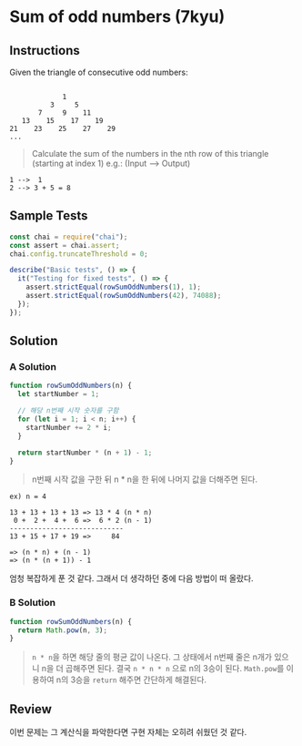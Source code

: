 # Sum of odd numbers (7kyu)

## Instructions

Given the triangle of consecutive odd numbers:

```text

             1
          3     5
       7     9    11
   13    15    17    19
21    23    25    27    29
...
```

> Calculate the sum of the numbers in the nth row of this triangle (starting at index 1) e.g.: (Input --> Output)

```text
1 -->  1
2 --> 3 + 5 = 8
```

## Sample Tests

```js
const chai = require("chai");
const assert = chai.assert;
chai.config.truncateThreshold = 0;

describe("Basic tests", () => {
  it("Testing for fixed tests", () => {
    assert.strictEqual(rowSumOddNumbers(1), 1);
    assert.strictEqual(rowSumOddNumbers(42), 74088);
  });
});
```

## Solution

### A Solution

```js
function rowSumOddNumbers(n) {
  let startNumber = 1;

  // 해당 n번째 시작 숫자를 구함
  for (let i = 1; i < n; i++) {
    startNumber += 2 * i;
  }

  return startNumber * (n + 1) - 1;
}
```

> n번째 시작 값을 구한 뒤 n \* n을 한 뒤에 나머지 값을 더해주면 된다.

```
ex) n = 4

13 + 13 + 13 + 13 => 13 * 4 (n * n)
 0 +  2 +  4 +  6 =>  6 * 2 (n - 1)
----------------------------
13 + 15 + 17 + 19 =>     84

=> (n * n) + (n - 1)
=> (n * (n + 1)) - 1
```

엄청 복잡하게 푼 것 같다. 그래서 더 생각하던 중에 다음 방법이 떠 올랐다.

### B Solution

```js
function rowSumOddNumbers(n) {
  return Math.pow(n, 3);
}
```

> `n * n`을 하면 해당 줄의 평균 값이 나온다. 그 상태에서 n번째 줄은 n개가 있으니 n을 더 곱해주면 된다. 결국 `n * n * n` 으로 n의 3승이 된다. `Math.pow`를 이용하여 n의 3승을 `return` 해주면 간단하게 해결된다.

## Review

이번 문제는 그 계산식을 파악한다면 구현 자체는 오히려 쉬웠던 것 같다.

